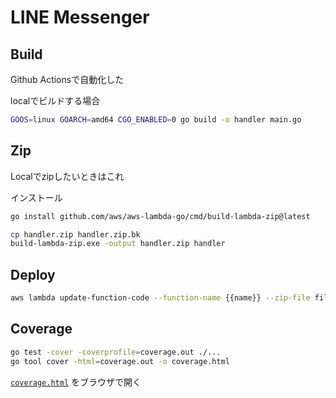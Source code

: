 # LINE Messenger

## Build

Github Actionsで自動化した

localでビルドする場合

```bash
GOOS=linux GOARCH=amd64 CGO_ENABLED=0 go build -o handler main.go
```

## Zip

Localでzipしたいときはこれ

インストール

```bash
go install github.com/aws/aws-lambda-go/cmd/build-lambda-zip@latest
```

```bash
cp handler.zip handler.zip.bk
build-lambda-zip.exe -output handler.zip handler
```

## Deploy

```bash
aws lambda update-function-code --function-name {{name}} --zip-file fileb://handler.zip 
```

## Coverage

```bash
go test -cover -coverprofile=coverage.out ./...
go tool cover -html=coverage.out -o coverage.html
```

[`coverage.html`](./coverage.html) をブラウザで開く
